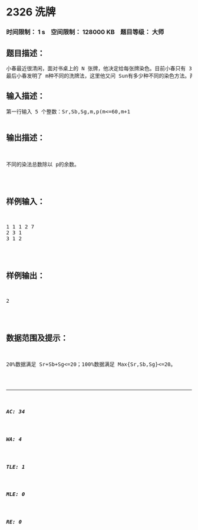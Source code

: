# 2326 洗牌   
### 时间限制： 1 s&nbsp;&nbsp;&nbsp;&nbsp;空间限制： 128000 KB&nbsp;&nbsp;&nbsp;&nbsp;题目等级： 大师  
## 题目描述：  

<pre>
小春最近很清闲，面对书桌上的 N 张牌，他决定给每张牌染色。目前小春只有 3 种颜色：红色(r)，蓝色(b)，绿色(g)。他询问 Sun有多少种染色方案， Sun很快给出答案。进一步，小春要求染出 Sr张红色，Sb张蓝色，Sg张绿色，他又询问有多少种方案，Sun稍微想了一会儿又给出正确答案。   
最后小春发明了 m种不同的洗牌法，这里他又问 Sun有多少种不同的染色方法。两种染色方法相同当且仅当其中一种可以通过任意的洗牌法（即，可以使用多种洗牌法，而每种方法可以使用多次）洗成另一种。Sun 发现这个问题有点难度，决定交给你。答案可能很大，只需求出答案除以 p 的余数（p 为质数）。
</pre>
  
  
## 输入描述：  

<pre>
第一行输入 5 个整数：Sr,Sb,Sg,m,p(m<=60,m+1<p<100)。n=Sr+Sb+Sg。接下来 m 行，每行描述一种洗牌法，每行有 n 个用空格隔开的整数 X1X2...Xn，恰为 1 到 n 的一个排列，表示使用这种洗牌法，第 i位变为原来的 Xi位的牌。输入数据保证任意多次洗牌都可用这 m种洗牌法中的一种代替，且对每种洗牌法，都存在一种洗牌法使得能回到原状态。   
  

</pre>
  
  
## 输出描述：  

<pre>
不同的染法总数除以 p的余数。
</pre>
  
  
## 样例输入：  

<pre>
1 1 1 2 7 
2 3 1   
3 1 2
</pre>
  
  
## 样例输出：  

<pre>
2 
</pre>
  
  
## 数据范围及提示：  

<pre>
20%数据满足 Sr+Sb+Sg<=20；100%数据满足 Max{Sr,Sb,Sg}<=20。
</pre>
  
  
***  

##### AC: 34  
##### WA: 4  
##### TLE: 1  
##### MLE: 0  
##### RE: 0  
